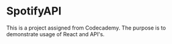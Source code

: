 # SpotifyAPI
This is a project assigned from Codecademy. The purpose is to demonstrate usage of React and API's.
